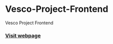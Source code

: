 # Vesco-Project-Frontend
Vesco Project Frontend


### [Visit webpage](https://potaeko.github.io/Vesco-Project-Frontend/)
